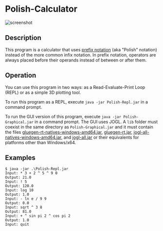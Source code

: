 # Polish-Calculator

![screenshot](https://pbs.twimg.com/media/DK__ZsAVoAA0Y_K.jpg:large)

## Description
This program is a calculator that uses [prefix notation](https://en.wikipedia.org/wiki/Polish_notation) (aka "Polish" notation) instead of the more common infix notation. In prefix notation, operators are always placed before their operands instead of between or after them.

## Operation
You can use this program in two ways: as a Read-Evaluate-Print Loop (REPL) or as a simple 3D plotting tool.

To run this program as a REPL, execute ``java -jar Polish-Repl.jar`` in a command prompt.

To run the GUI version of this program, execute ``java -jar Polish-Graphical.jar`` in a command prompt. The GUI uses JOGL. A ``lib`` folder must coexist in the same directory as ``Polish-Graphical.jar`` and it must contain the files [gluegen-rt-natives-windows-amd64.jar](http://jogamp.org/deployment/jogamp-current/jar/gluegen-rt-natives-windows-amd64.jar), [gluegen-rt.jar](http://jogamp.org/deployment/jogamp-current/jar/gluegen-rt.jar), [jogl-all-natives-windows-amd64.jar](http://jogamp.org/deployment/jogamp-current/jar/jogl-all-natives-windows-amd64.jar), and [jogl-all.jar](http://jogamp.org/deployment/jogamp-current/jar/jogl-all.jar) or their equivalents for platforms other than Windows/x64.

## Examples
```
$ java -jar .\Polish-Repl.jar
Input: * 3 + 2 ^ 5 ^ 9 0
Output: 21.0
Input: ! 5
Output: 120.0
Input: log 10
Output: 1.0
Input: - ln e / 9 9
Output: 0.0
Input: sqrt ^ 3 8
Output: 81.0
Input: + ^ sin pi 2 ^ cos pi 2
Output: 1.0
Input: quit
```
